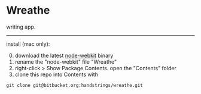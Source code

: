 # Wreathe
writing app.
* * *
install (mac only):

0. download the latest
   [node-webkit](https://github.com/rogerwang/node-webkit#downloads) binary
0. rename the "node-webkit" file "Wreathe"
0. right-click > Show Package Contents. open the "Contents" folder
0. clone this repo into Contents with 
```
git clone git@bitbucket.org:handstrings/wreathe.git
```
